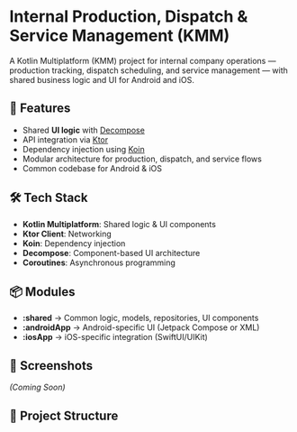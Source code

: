 # Internal Production, Dispatch & Service Management (KMM)

A Kotlin Multiplatform (KMM) project for internal company operations — production tracking, dispatch scheduling, and service management — with shared business logic and UI for Android and iOS.

## 🚀 Features
- Shared **UI logic** with [Decompose](https://github.com/arkivanov/Decompose)
- API integration via [Ktor](https://ktor.io)
- Dependency injection using [Koin](https://insert-koin.io)
- Modular architecture for production, dispatch, and service flows
- Common codebase for Android & iOS

## 🛠 Tech Stack
- **Kotlin Multiplatform**: Shared logic & UI components
- **Ktor Client**: Networking
- **Koin**: Dependency injection
- **Decompose**: Component-based UI architecture
- **Coroutines**: Asynchronous programming

## 📦 Modules
- **:shared** → Common logic, models, repositories, UI components
- **:androidApp** → Android-specific UI (Jetpack Compose or XML)
- **:iosApp** → iOS-specific integration (SwiftUI/UIKit)

## 📸 Screenshots
_(Coming Soon)_

## 📂 Project Structure

